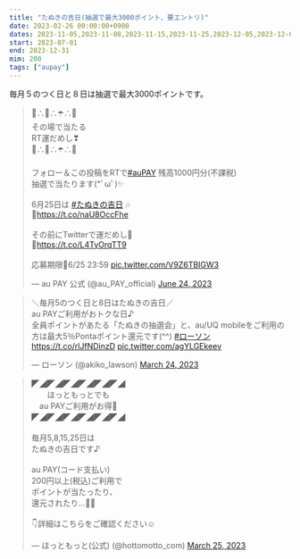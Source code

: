 ```yaml
---
title: "たぬきの吉日(抽選で最大3000ポイント、要エントリ)"
date: 2023-02-26 00:00:00+0900
dates: 2023-11-05,2023-11-08,2023-11-15,2023-11-25,2023-12-05,2023-12-08,2023-12-15,2023-12-25,2024-01-05,2024-01-08,2024-01-15,2024-01-25
start: 2023-07-01
end: 2023-12-31
mim: 200
tags: ["aupay"]
---
```


毎月５のつく日と８日は抽選で最大3000ポイントです。


<blockquote class="twitter-tweet"><p lang="ja" dir="ltr">💜∴💠∴☂️∴💙<br> その場で当たる<br> RT運だめし❣<br>💜∴💠∴☂️∴💙<br><br>フォロー＆この投稿をRTで<a href="https://twitter.com/hashtag/auPAY?src=hash&amp;ref_src=twsrc%5Etfw">#auPAY</a> 残高1000円分(不課税)<br>抽選で当たります(*ﾟωﾟ)✨<br><br>6月25日は <a href="https://twitter.com/hashtag/%E3%81%9F%E3%81%AC%E3%81%8D%E3%81%AE%E5%90%89%E6%97%A5?src=hash&amp;ref_src=twsrc%5Etfw">#たぬきの吉日</a> 🎶<br>🐸<a href="https://t.co/naU8OccFhe">https://t.co/naU8OccFhe</a><br><br>その前にTwitterで運だめし🎯<br>🐸<a href="https://t.co/L4TyOrqTT9">https://t.co/L4TyOrqTT9</a><br><br>応募期限🐌6/25 23:59 <a href="https://t.co/V9Z6TBIGW3">pic.twitter.com/V9Z6TBIGW3</a></p>&mdash; au PAY 公式 (@au_PAY_official) <a href="https://twitter.com/au_PAY_official/status/1672409206652309505?ref_src=twsrc%5Etfw">June 24, 2023</a></blockquote> <script async src="https://platform.twitter.com/widgets.js" charset="utf-8"></script>
<blockquote class="twitter-tweet"><p lang="ja" dir="ltr">＼毎月5のつく日と8日はたぬきの吉日／<br>au PAYご利用がおトクな日♪<br>全員ポイントがあたる「たぬきの抽選会」と、au/UQ mobileをご利用の方は最大5％Pontaポイント還元です(^^) <a href="https://twitter.com/hashtag/%E3%83%AD%E3%83%BC%E3%82%BD%E3%83%B3?src=hash&amp;ref_src=twsrc%5Etfw">#ローソン</a><a href="https://t.co/rlJfNDinzD">https://t.co/rlJfNDinzD</a> <a href="https://t.co/agYLGEkeev">pic.twitter.com/agYLGEkeev</a></p>&mdash; ローソン (@akiko_lawson) <a href="https://twitter.com/akiko_lawson/status/1639175248770920448?ref_src=twsrc%5Etfw">March 24, 2023</a></blockquote> <script async src="https://platform.twitter.com/widgets.js" charset="utf-8"></script>
<blockquote class="twitter-tweet"><p lang="ja" dir="ltr">◤◢◤◢◤◢◤◢◤◢◤◢　<br>　　ほっともっとでも<br>　au PAYご利用がお得🎉<br>◤◢◤◢◤◢◤◢◤◢◤◢<br><br>毎月5,8,15,25日は<br>たぬきの吉日です♪<br><br>au PAY(コード支払い)<br>200円以上(税込)ご利用で<br>ポイントが当たったり、<br>還元されたり…👀✨<br><br>👇詳細はこちらをご確認ください☺️</p>&mdash; ほっともっと(公式) (@hottomotto_com) <a href="https://twitter.com/hottomotto_com/status/1639448263949418496?ref_src=twsrc%5Etfw">March 25, 2023</a></blockquote> <script async src="https://platform.twitter.com/widgets.js" charset="utf-8"></script>

